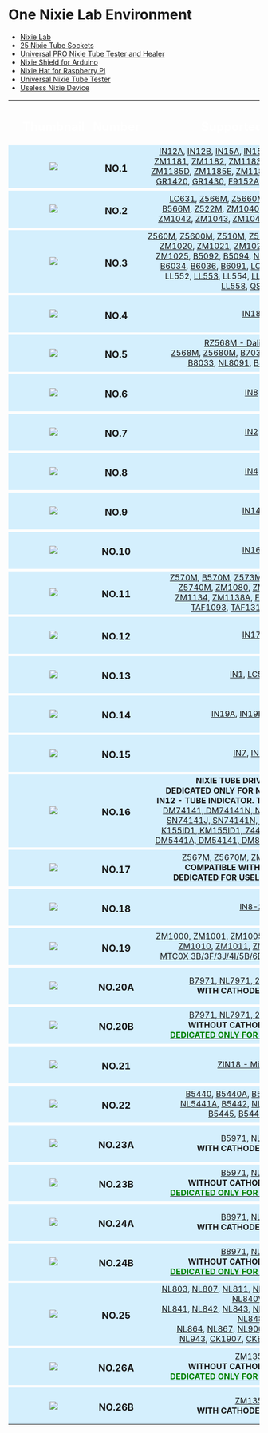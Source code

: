 # One Nixie Lab Environment
* <a target="_blank" href="https://nixietester.com/project/nixie-lab-ultimate-nixie-project/">Nixie Lab</a>
* <a target="_blank" href="https://nixietester.com/project/nixie-sockets/">25 Nixie Tube Sockets </a>
* <a target="_blank" href="https://nixietester.com/project/pro-nixie-tester/">Universal PRO Nixie Tube Tester and Healer</a>
* <a target="_blank" href="https://nixietester.com/project/nixie-shield-for-arduino/">Nixie Shield for Arduino</a>
* <a target="_blank" href="https://nixietester.com/project/nixie-hat-for-raspberry-pi/">Nixie Hat for Raspberry Pi</a>
* <a target="_blank" href="https://nixietester.com/project/universal-nixie-tester/">Universal Nixie Tube Tester</a>
* <a target="_blank" href="https://nixietester.com/project/useless-nixie-device/">Useless Nixie Device</a>


<table width="100%">
    <tr height="0px">
        <th width="1%" scope="col"> </th>
        <th width="20%" scope="col"><h2 style="text-align: center;"><font color="white">Thumbnail</font></h2></th>
        <th width="20%" scope="col"><h2 style="text-align: center;"><font color="white">Number</font></h2></th>
        <th width="58%" scope="col"><h2 style="text-align: center;"><font color="white">Supported Tubes</font></h2></th>
        <th width="1%"  scope="col"> </th>
    </tr>
    <tr align="center" valign="middle" style="background-color:#d4effd;">
        <td> </td>
        <td><img src="https://github.com/marcinsaj/Nixie-Tube-Sockets/blob/master/images/SOCKET-01.jpg" /></td>
        <td>
            <h3>NO.1</h3></td>
        <td><a target="_blank" rel="noopener" href="http://www.swissnixie.com/tubes/IN12AV/">IN12A</a>, <a target="_blank" rel="noopener" href="http://www.swissnixie.com/tubes/IN12B/">IN12B</a>, <a target="_blank" rel="noopener" href="http://www.swissnixie.com/tubes/IN15A/">IN15A</a>,&nbsp;<a target="_blank" rel="noopener" href="http://www.swissnixie.com/tubes/IN15B/">IN15B</a>, <a target="_blank" rel="noopener" href="http://www.swissnixie.com/tubes/ZM1162/">ZM1162</a>, <a target="_blank" rel="noopener" href="http://www.swissnixie.com/tubes/ZM1180SIEMENS/">ZM1180</a>,
            <br /><a target="_blank" rel="noopener" href="http://www.tube-tester.com/sites/nixie/data/ZM1181/zm1181.htm">ZM1181</a>, <a target="_blank" rel="noopener" href="http://www.swissnixie.com/tubes/ZM1180SIEMENS/">ZM1182</a>,&nbsp;<a target="_blank" rel="noopener" href="http://www.tube-tester.com/sites/nixie/data/ZM1183/zm1183.htm">ZM1183</a>, <a target="_blank" rel="noopener" href="http://www.swissnixie.com/tubes/ZM1185A/">ZM1185A</a>, <a target="_blank" rel="noopener" href="http://www.jb-electronics.de/html/elektronik/nixies/n_zm1185b.htm?lang=en">ZM1185B</a>,
            <br /><a target="_blank" rel="noopener" href="http://www.jb-electronics.de/html/elektronik/nixies/n_zm1185d.htm?lang=en">ZM1185D</a>, <a target="_blank" rel="noopener" href="http://www.jb-electronics.de/html/elektronik/nixies/n_zm1185e.htm?lang=en">ZM1185E</a>,&nbsp;<a target="_blank" rel="noopener" href="http://www.swissnixie.com/tubes/ZM1185F/">ZM1185F</a>,&nbsp;<a target="_blank" rel="noopener" href="http://www.swissnixie.com/tubes/ZM1186SIEMENS/">ZM1186</a>, <a target="_blank" rel="noopener" href="http://www.tube-tester.com/sites/nixie/data/zm1188.htm">ZM1188</a>,&nbsp;
            <br /><a target="_blank" rel="noopener" href="http://www.jb-electronics.de/html/elektronik/nixies/n_zm1185a.htm?lang=en">GR1420</a>, <a target="_blank" rel="noopener" href="http://www.jb-electronics.de/html/elektronik/nixies/n_zm1184d.htm?lang=en">GR1430</a>, <a target="_blank" rel="noopener" href="http://www.jb-electronics.de/html/elektronik/nixies/n_f9152a.htm?lang=en">F9152A</a>, <a target="_blank" rel="noopener" href="http://www.swissnixie.com/tubes/CD43/">CD43</a>,&nbsp;<a target="_blank" rel="noopener" href="http://www.swissnixie.com/tubes/CD56/">CD56</a>,&nbsp;<a target="_blank" rel="noopener" href="http://www.jb-electronics.de/html/elektronik/nixies/n_b59956.htm?lang=en">B59956</a></td>
        <td> </td>
    </tr>
    <tr style="background-color:#ffffff;" height="5px"></tr>
    <tr align="center" valign="middle" style="background-color:#d4effd;">
        <td> </td>
        <td><img src="https://github.com/marcinsaj/Nixie-Tube-Sockets/blob/master/images/SOCKET-02.jpg" /></td>
        <td>
            <h3>NO.2</h3></td>
        <td><a target="_blank" rel="noopener" href="http://www.swissnixie.com/tubes/LC631/">LC631</a>, <a target="_blank" rel="noopener" href="http://www.swissnixie.com/tubes/Z566M/">Z566M</a>, <a target="_blank" rel="noopener" href="http://www.swissnixie.com/tubes/ZM5660MRFT/">Z5660M</a>, <a target="_blank" rel="noopener" href="http://www.tube-tester.com/sites/nixie/data/z567m.htm">Z567M</a>, <a target="_blank" rel="noopener" href="http://www.tube-tester.com/sites/nixie/data/z5670m/z5670m.htm">Z5670M</a>
            <br /><a target="_blank" rel="noopener" href="http://www.jb-electronics.de/html/elektronik/nixies/n_b566m.htm?lang=en">B566M</a>, <a target="_blank" rel="noopener" href="http://www.jb-electronics.de/html/elektronik/nixies/n_z522m.htm?lang=de">Z522M</a>, <a target="_blank" rel="noopener" href="http://www.swissnixie.com/tubes/ZM1040SIEMENS/">ZM1040</a>, <a target="_blank" rel="noopener" href="http://www.swissnixie.com/tubes/ZM1041MULLARD/">ZM1041</a>, <a target="_blank" rel="noopener" href="http://www.swissnixie.com/tubes/ZM1041STESLA/">ZM1041S</a>,
            <br /><a target="_blank" rel="noopener" href="http://www.swissnixie.com/tubes/ZM1042VALV0/">ZM1042</a>, <a target="_blank" rel="noopener" href="http://www.swissnixie.com/tubes/ZM1043PHILIPS/">ZM1043</a>, <a target="_blank" rel="noopener" href="http://www.swissnixie.com/tubes/ZM1043S/">ZM1043S</a>, <a target="_blank" rel="noopener" href="http://www.jb-electronics.de/html/elektronik/nixies/n_zm1047.htm?lang=en">ZM1047</a>, <a target="_blank" rel="noopener" href="http://www.swissnixie.com/tubes/ZM1049/">ZM1049</a></td> 
        <td> </td>
    </tr>
    <tr style="background-color:#ffffff;" height="5px"></tr>
    <tr align="center" valign="middle" style="background-color:#d4effd;">
        <td> </td>
        <td><img src="https://github.com/marcinsaj/Nixie-Tube-Sockets/blob/master/images/SOCKET-03.jpg" /></td>
        <td>
            <h3>NO.3</h3></td>
        <td><a target="_blank" rel="noopener" href="http://www.swissnixie.com/tubes/ZM560MRFT/">Z560M</a>,&nbsp;<a target="_blank" rel="noopener" href="http://www.swissnixie.com/tubes/Z5600MRFT/">Z5600M</a>,&nbsp;<a target="_blank" rel="noopener" href="http://www.swissnixie.com/tubes/Z510M/">Z510M</a>,&nbsp;<a target="_blank" rel="noopener" href="http://www.swissnixie.com/tubes/Z561M/">Z561M</a>,&nbsp;<a target="_blank" rel="noopener" href="http://www.swissnixie.com/tubes/Z562M2/">Z562M2</a>,&nbsp;<a target="_blank" rel="noopener" href="http://www.swissnixie.com/tubes/Z562M3/">Z562M3</a>,&nbsp;
            <br /><a target="_blank" rel="noopener" href="http://www.swissnixie.com/tubes/ZM1020PHILIPS/">ZM1020</a>, <a target="_blank" rel="noopener" href="http://www.swissnixie.com/tubes/ZM1021/">ZM1021</a>,&nbsp;<a target="_blank" rel="noopener" href="http://www.swissnixie.com/tubes/ZM1022/">ZM1022</a>, <a target="_blank" rel="noopener" href="http://www.swissnixie.com/tubes/ZM1023/">ZM1023</a>, <a target="_blank" rel="noopener" href="http://www.swissnixie.com/tubes/ZM1024/">ZM1024</a>, <a target="_blank" rel="noopener" href="http://www.swissnixie.com/tubes/ZM1025/">ZM1025</a>,&nbsp;<a target="_blank" rel="noopener" href="http://www.jb-electronics.de/html/elektronik/nixies/n_b5092.htm?lang=en">B5092</a>, <a target="_blank" rel="noopener" href="http://www.tube-tester.com/sites/nixie/data/B-5094/b-5094.htm">B5094</a>,&nbsp;<a target="_blank" rel="noopener" href="http://www.tube-tester.com/sites/nixie/data/B-5094/b-5094.htm">NL5094</a>, <a target="_blank" rel="noopener" href="http://www.swissnixie.com/tubes/B6032/">B6032</a>, <a target="_blank" rel="noopener" href="http://www.swissnixie.com/tubes/B6033/">B6033</a>, <a target="_blank" rel="noopener" href="http://www.swissnixie.com/tubes/B6034/">B6034</a>, <a target="_blank" rel="noopener" href="http://www.swissnixie.com/tubes/B6036/">B6036</a>, <a target="_blank" rel="noopener" href="http://www.swissnixie.com/tubes/B6091/">B6091</a>, <a target="_blank" rel="noopener" href="http://www.swissnixie.com/tubes/LC513A/">LC513A</a>, LC511,&nbsp;<a target="_blank" rel="noopener" href="http://www.tube-tester.com/sites/nixie/data/LL-551.htm">LL551</a>, LL552,&nbsp;<a target="_blank" rel="noopener" href="http://www.tube-tester.com/sites/nixie/data/LL-553.htm">LL553</a>, LL554, <a target="_blank" rel="noopener" href="http://www.swissnixie.com/tubes/LL555/">LL555</a>, <a target="_blank" rel="noopener" href="http://www.swissnixie.com/tubes/LL556/">LL556</a>,&nbsp;&nbsp;<a target="_blank" rel="noopener" href="http://www.swissnixie.com/tubes/LL557/">LL557</a>, <a target="_blank" rel="noopener" href="http://www.swissnixie.com/tubes/LL558/">LL558</a>,&nbsp;<a target="_blank" rel="noopener" href="http://www.jb-electronics.de/html/elektronik/nixies/n_qs301.htm?lang=en">QS30-1</a></td>
        <td> </td>
    </tr>
    <tr style="background-color:#ffffff;" height="5px"></tr>
    <tr align="center" valign="middle" style="background-color:#d4effd;">
        <td> </td>
        <td><img src="https://github.com/marcinsaj/Nixie-Tube-Sockets/blob/master/images/SOCKET-04.jpg" /></td>
        <td>
            <h3>NO.4</h3></td>
        <td><a target="_blank" rel="noopener" href="http://www.swissnixie.com/tubes/IN18/">IN18</a></td>
        <td> </td>
    </tr>
    <tr style="background-color:#ffffff;" height="5px"></tr>
    <tr align="center" valign="middle" style="background-color:#d4effd;">
        <td> </td>
        <td><img src="https://github.com/marcinsaj/Nixie-Tube-Sockets/blob/master/images/SOCKET-05.jpg" /></td>
        <td>
            <h3>NO.5</h3></td>
        <td><a target="_blank" rel="noopener" href="https://www.daliborfarny.com/product/rz568m-nixie-tube/">RZ568M - Dalibor Farny</a>,
            <br /><a target="_blank" rel="noopener" href="http://www.swissnixie.com/tubes/Z568M/">Z568M</a>, <a target="_blank" rel="noopener" href="http://www.swissnixie.com/tubes/Z568M/">Z5680M</a>, <a target="_blank" rel="noopener" href="http://www.tube-tester.com/sites/nixie/data/b7037/b7037.htm">B7037</a>,&nbsp;<a target="_blank" rel="noopener" href="http://www.jb-electronics.de/html/elektronik/nixies/n_nl7037.htm?lang=de">NL7037</a>, <a target="_blank" rel="noopener" href="http://www.jb-electronics.de/html/elektronik/nixies/n_nl934.htm?lang=de">NL934</a>
            <br /><a target="_blank" rel="noopener" href="http://www.swissnixie.com/tubes/B8033/">B8033</a>, <a target="_blank" rel="noopener" href="http://www.jb-electronics.de/html/elektronik/nixies/n_nl8091.htm?lang=de">NL8091</a>, <a target="_blank" rel="noopener" href="http://www.swissnixie.com/tubes/B8091/">B8091</a>, <a target="_blank" rel="noopener" href="http://www.jb-electronics.de/html/elektronik/nixies/n_nl1212.htm?lang=de">NL1212</a></td>
        <td> </td>
    </tr>
    <tr style="background-color:#ffffff;" height="5px"></tr>
    <tr align="center" valign="middle" style="background-color:#d4effd;">
        <td> </td>
        <td><img src="https://github.com/marcinsaj/Nixie-Tube-Sockets/blob/master/images/SOCKET-06.jpg" /></td>
        <td>
            <h3>NO.6</h3></td>
        <td><a target="_blank" rel="noopener" href="http://www.swissnixie.com/tubes/IN8/">IN8</a></td>
        <td> </td>
    </tr>
    <tr style="background-color:#ffffff;" height="5px"></tr>
    <tr align="center" valign="middle" style="background-color:#d4effd;">
        <td> </td>
        <td><img src="https://github.com/marcinsaj/Nixie-Tube-Sockets/blob/master/images/SOCKET-07.jpg" /></td>
        <td>
            <h3>NO.7</h3></td>
        <td><a target="_blank" rel="noopener" href="http://www.swissnixie.com/tubes/IN2/">IN2</a></td>
        <td> </td>
    </tr>
    <tr style="background-color:#ffffff;" height="5px"></tr>
    <tr align="center" valign="middle" style="background-color:#d4effd;">
        <td> </td>
        <td><img src="https://github.com/marcinsaj/Nixie-Tube-Sockets/blob/master/images/SOCKET-08.jpg" /></td>
        <td>
            <h3>NO.8</h3></td>
        <td><a target="_blank" rel="noopener" href="http://www.swissnixie.com/tubes/IN4/">IN4</a></td>
        <td> </td>
    </tr>
    <tr style="background-color:#ffffff;" height="5px"></tr>
    <tr align="center" valign="middle" style="background-color:#d4effd;">
        <td> </td>
        <td><img src="https://github.com/marcinsaj/Nixie-Tube-Sockets/blob/master/images/SOCKET-09.jpg" /></td>
        <td>
            <h3>NO.9</h3></td>
        <td><a target="_blank" rel="noopener" href="http://www.swissnixie.com/tubes/IN14/">IN14</a></td>
        <td> </td>
    </tr>
    <tr style="background-color:#ffffff;" height="5px"></tr>
    <tr align="center" valign="middle" style="background-color:#d4effd;">
        <td> </td>
        <td><img src="https://github.com/marcinsaj/Nixie-Tube-Sockets/blob/master/images/SOCKET-10.jpg" /></td>
        <td>
            <h3>NO.10</h3></td>
        <td><a target="_blank" rel="noopener" href="http://www.swissnixie.com/tubes/IN16/">IN16</a></td>
        <td> </td>
    </tr>
    <tr style="background-color:#ffffff;" height="5px"></tr>
    <tr align="center" valign="middle" style="background-color:#d4effd;">
        <td> </td>
        <td><img src="https://github.com/marcinsaj/Nixie-Tube-Sockets/blob/master/images/SOCKET-11.jpg" /></td>
        <td>
            <h3>NO.11</h3></td>
        <td><a target="_blank" rel="noopener" href="http://www.tube-tester.com/sites/nixie/data/z570m/z570m.htm">Z570M</a>, <a target="_blank" rel="noopener" href="http://www.tube-tester.com/sites/nixie/data/b570m/B570m.htm">B570M</a>, <a target="_blank" rel="noopener" href="http://www.swissnixie.com/tubes/573M/">Z573M</a>, <a target="_blank" rel="noopener" href="http://www.tube-tester.com/sites/nixie/data/z574m/z574m.htm">Z574M</a>, <a target="_blank" rel="noopener" href="http://www.tube-tester.com/sites/nixie/data/z5730m/z5730m.htm">Z5730M</a>,
            <br /><a target="_blank" rel="noopener" href="http://www.tube-tester.com/sites/nixie/data/z5740m/z5740m.htm">Z5740M</a>, <a target="_blank" rel="noopener" href="http://www.tube-tester.com/sites/nixie/data/zm1080-mul/zm1080-mul.htm">ZM1080</a>, <a target="_blank" rel="noopener" href="http://www.tube-tester.com/sites/nixie/data/ZM1081/zm1081.htm">ZM1081</a>,&nbsp;<a target="_blank" rel="noopener" href="http://www.tube-tester.com/sites/nixie/data/zm1082-dario/zm1082-dar.htm">ZM1082</a>,
            <br /><a target="_blank" rel="noopener" href="http://www.tube-tester.com/sites/nixie/data/ZM1134/ZM1134.htm">ZM1134</a>,&nbsp;<a target="_blank" rel="noopener" href="http://www.tube-tester.com/sites/nixie/data/zm1138a/zm1138a.htm">ZM1138A</a>, <a target="_blank" rel="noopener" href="http://www.swissnixie.com/tubes/F9080B/">F9080B</a>,&nbsp;<a target="_blank" rel="noopener" href="http://www.tube-tester.com/sites/nixie/data/F9080BA/F9080BA.htm">F9080BA</a>,
            <br /><a target="_blank" rel="noopener" href="http://www.swissnixie.com/tubes/TAF1093/">TAF1093</a>, <a target="_blank" rel="noopener" href="http://www.swissnixie.com/tubes/TAF1317A/">TAF1317A</a>, <a target="_blank" rel="noopener" href="http://www.tube-tester.com/sites/nixie/data/tau7030/tau7030.htm">TAU7030</a></td>
        <td> </td>
    </tr>
    <tr style="background-color:#ffffff;" height="5px"></tr>
    <tr align="center" valign="middle" style="background-color:#d4effd;">
        <td> </td>
        <td><img src="https://github.com/marcinsaj/Nixie-Tube-Sockets/blob/master/images/SOCKET-12.jpg" /></td>
        <td>
            <h3>NO.12</h3></td>
        <td><a target="_blank" rel="noopener" href="http://www.swissnixie.com/tubes/IN17/">IN17</a></td>
        <td> </td>
    </tr>
    <tr style="background-color:#ffffff;" height="5px"></tr>
    <tr align="center" valign="middle" style="background-color:#d4effd;">
        <td> </td>
        <td><img src="https://github.com/marcinsaj/Nixie-Tube-Sockets/blob/master/images/SOCKET-13.jpg" /></td>
        <td>
            <h3>NO.13</h3></td>
        <td><a target="_blank" rel="noopener" href="http://www.swissnixie.com/tubes/IN1/">IN1</a>, <a target="_blank" rel="noopener" href="http://www.swissnixie.com/tubes/LC516/">LC516</a></td>
        <td> </td>
    </tr>
    <tr style="background-color:#ffffff;" height="5px"></tr>
    <tr align="center" valign="middle" style="background-color:#d4effd;">
        <td> </td>
        <td><img src="https://github.com/marcinsaj/Nixie-Tube-Sockets/blob/master/images/SOCKET-14.jpg" /></td>
        <td>
            <h3>NO.14</h3></td>
        <td><a target="_blank" rel="noopener" href="http://www.swissnixie.com/tubes/IN19A/">IN19A</a>, <a target="_blank" rel="noopener" href="http://www.swissnixie.com/tubes/IN19B/">IN19B</a>, <a target="_blank" rel="noopener" href="http://www.jb-electronics.de/html/elektronik/nixies/n_in19v.htm?lang=de">IN19V</a></td>
        <td> </td>
    </tr>
    <tr style="background-color:#ffffff;" height="5px"></tr>
    <tr align="center" valign="middle" style="background-color:#d4effd;">
        <td> </td>
        <td><img src="https://github.com/marcinsaj/Nixie-Tube-Sockets/blob/master/images/SOCKET-15.jpg" /></td>
        <td>
            <h3>NO.15</h3></td>
        <td><a target="_blank" rel="noopener" href="http://www.swissnixie.com/tubes/IN7/">IN7</a>, <a target="_blank" rel="noopener" href="http://www.swissnixie.com/tubes/IN7A/">IN7A</a></td>
        <td> </td>
    </tr>
    <tr style="background-color:#ffffff;" height="5px"></tr>
    <tr align="center" valign="middle" style="background-color:#d4effd;">
        <td> </td>
        <td><img src="https://github.com/marcinsaj/Nixie-Tube-Sockets/blob/master/images/SOCKET-16.jpg" /></td>
        <td>
            <h3>NO.16</h3></td>
        <td><strong>NIXIE TUBE DRIVER SOCKET<br />
        DEDICATED ONLY FOR NIXIE TUBE TESTER.&nbsp;</strong><strong><br />IN12 - TUBE INDICATOR.
      TUBE DRIVERS:</strong> <a target="_blank" rel="noopener" href="http://www.tube-tester.com/sites/nixie/74141-NDT/74141-NDT.htm">74141, DM74141, DM74141N,&nbsp;NTE74141, SN74141, SN74141J, SN74141N, TL74141N, 155ID1, K155ID1, KM155ID1, 7441, 7441A, DM7441A, DM5441A, DM54141, DM8640N, FJL101, FLL101</a></td>
        <td> </td>
    </tr>
    <tr style="background-color:#ffffff;" height="5px"></tr>
    <tr align="center" valign="middle" style="background-color:#d4effd;">
        <td> </td>
        <td><img src="https://github.com/marcinsaj/Nixie-Tube-Sockets/blob/master/images/SOCKET-17.jpg" /></td>
        <td>
            <h3>NO.17</h3></td>
      <td><a target="_blank" rel="noopener" href="http://www.tube-tester.com/sites/nixie/data/z567m.htm">Z567M</a>, <a target="_blank" rel="noopener" href="http://www.tube-tester.com/sites/nixie/data/z5670m/z5670m.htm">Z5670M</a>,&nbsp;<a target="_blank" rel="noopener" href="http://www.swissnixie.com/tubes/ZM1041MULLARD/">ZM1041</a>, <a target="_blank" rel="noopener" href="http://www.swissnixie.com/tubes/ZM1043PHILIPS/">ZM1043</a>
            <br />
            <strong>COMPATIBLE WITH ALL DEVICES.&nbsp;<br />
            <a target="_blank" rel="noopener" href="https://igg.me/at/nixiedevice">DEDICATED FOR USELESS NIXIE DEVICE</a></strong></td>
        <td> </td>
    </tr>
    <tr style="background-color:#ffffff;" height="5px"></tr>
    <tr align="center" valign="middle" style="background-color:#d4effd;">
        <td> </td>
        <td><img src="https://github.com/marcinsaj/Nixie-Tube-Sockets/blob/master/images/SOCKET-18.jpg" /></td>
        <td>
            <h3>NO.18</h3></td>
        <td><a target="_blank" rel="noopener" href="http://www.tube-tester.com/sites/nixie/data/I/IN-8-2/in-8-2.htm">IN8-2</a></td>
        <td> </td>
    </tr>
    <tr style="background-color:#ffffff;" height="5px"></tr>
    <tr align="center" valign="middle" style="background-color:#d4effd;">
        <td> </td>
        <td><img src="https://github.com/marcinsaj/Nixie-Tube-Sockets/blob/master/images/SOCKET-19.jpg" /></td>
        <td>
            <h3>NO.19</h3></td>
        <td><a target="_blank" rel="noopener" href="http://www.swissnixie.com/tubes/ZM1000VALVO/">ZM1000</a>, <a target="_blank" rel="noopener" href="http://www.swissnixie.com/tubes/ZM1001VALVO/">ZM1001</a>, <a target="_blank" rel="noopener" href="http://www.tube-tester.com/sites/nixie/dat_arch/ZM1005_ZM1005R.pdf">ZM1005</a>, <a target="_blank" rel="noopener" href="http://www.tube-tester.com/sites/nixie/dat_arch/ZM1005_ZM1005R.pdf">ZM1005R</a>, <a target="_blank" rel="noopener" href="http://www.tube-tester.com/sites/nixie/data/ZM1006/ZM1006.htm">ZM1006</a>,&nbsp;
            <br /><a target="_blank" rel="noopener" href="http://www.swissnixie.com/tubes/ZM1010/">ZM1010</a>, <a target="_blank" rel="noopener" href="http://www.tube-tester.com/sites/nixie/data/Mud0x/mrl0x-3f.htm">ZM1011</a>, <a target="_blank" rel="noopener" href="http://www.tube-tester.com/sites/nixie/data/ZM1012/ZM1012.htm">ZM1012</a>, <a target="_blank" rel="noopener" href="http://www.tube-tester.com/sites/nixie/data/Mud0x/mtc0x-3b.htm">ZM1013</a>,
            <br /><a target="_blank" rel="noopener" href="http://www.tube-tester.com/sites/nixie/data/Mud0x/mtc0x-3b.htm">MTC0X 3B/3F/3J/4I/5B/6B/6F</a>, <a target="_blank" rel="noopener" href="http://www.tube-tester.com/sites/nixie/data/Mud0x/mcd0x-4i.htm">MCD0X</a>, <a target="_blank" rel="noopener" href="http://www.tube-tester.com/sites/nixie/data/Mud0x/mudox-3J.htm">MUD0X</a></td>
        <td> </td>
    </tr>
    <tr style="background-color:#ffffff;" height="5px"></tr>
    <tr align="center" valign="middle" style="background-color:#d4effd;">
        <td> </td>
        <td><img src="https://github.com/marcinsaj/Nixie-Tube-Sockets/blob/master/images/SOCKET-20A.jpg" /></td>
        <td>
            <h3>NO.20A</h3></td>
        <td><a target="_blank" rel="noopener" href="http://www.swissnixie.com/tubes/B7971BURROUGHS/">B7971, NL7971, 283CQAD7971</a>
            <br /><strong>WITH CATHODE RESISTORS<br /></strong></td>
        <td> </td>
    </tr>
    <tr style="background-color:#ffffff;" height="5px"></tr>
    <tr align="center" valign="middle" style="background-color:#d4effd;">
        <td> </td>
        <td><img src="https://github.com/marcinsaj/Nixie-Tube-Sockets/blob/master/images/SOCKET-20B.jpg" /></td>
        <td>
            <h3>NO.20B</h3></td>
        <td><a target="_blank" rel="noopener" href="http://www.swissnixie.com/tubes/B7971BURROUGHS/">B7971, NL7971, 283CQAD7971</a>
            <br /><strong>WITHOUT CATHODE RESISTORS<br /><a target="_blank" rel="noopener" href="https://nixietester.com/project/pro-nixie-tester/"><font color="green">DEDICATED ONLY FOR PRO NIXIE TESTER</font></a></strong></td>
        <td> </td>
    </tr>
    <tr style="background-color:#ffffff;" height="5px"></tr>
    <tr align="center" valign="middle" style="background-color:#d4effd;">
        <td> </td>
        <td><img src="https://github.com/marcinsaj/Nixie-Tube-Sockets/blob/master/images/SOCKET-21.jpg" /></td>
        <td>
            <h3>NO.21</h3></td>
        <td><a target="_blank" rel="noopener" href="https://millclock.com/catalog/49-76-zin-18-nixie-tube#/32-base-silver_base">ZIN18 - Millclock</a>&nbsp;</td>
        <td> </td>
    </tr>
    <tr style="background-color:#ffffff;" height="5px"></tr>
    <tr align="center" valign="middle" style="background-color:#d4effd;">
        <td> </td>
        <td><img src="https://github.com/marcinsaj/Nixie-Tube-Sockets/blob/master/images/SOCKET-22.jpg" /></td>
        <td>
            <h3>NO.22</h3></td>
        <td><a target="_blank" rel="noopener" href="http://www.tube-tester.com/sites/nixie/dat_arch/Burroughs_Bulletin_1104D.pdf">B5440</a>, <a target="_blank" rel="noopener" href="http://www.swissnixie.com/tubes/B5440A/">B5440A</a>, <a target="_blank" rel="noopener" href="http://www.swissnixie.com/tubes/NL5441A/">B5441</a>, <a target="_blank" rel="noopener" href="http://www.swissnixie.com/tubes/NL5441A/">B5441A</a>,&nbsp;
            <br /><a target="_blank" rel="noopener" href="http://www.swissnixie.com/tubes/NL5441A/">NL5441A</a>,&nbsp;<a target="_blank" rel="noopener" href="http://www.tube-tester.com/sites/nixie/data/B-5442/B-5442.htm">B5442</a>,&nbsp;<a target="_blank" rel="noopener" href="http://www.tube-tester.com/sites/nixie/data/NL-5442/NL-5442.htm">NL5442</a>,&nbsp;<a target="_blank" rel="noopener" href="http://www.tube-tester.com/sites/nixie/data/NL-5442A/NL-5442A.htm">B5442A</a>,&nbsp;
            <br /><a target="_blank" rel="noopener" href="http://www.swissnixie.com/tubes/B5445/">B5445</a>, <a target="_blank" rel="noopener" href="http://www.swissnixie.com/tubes/B5448/">B5448</a>, <a target="_blank" rel="noopener" href="http://www.tube-tester.com/sites/nixie/data/NL-987/nl-987.htm">NL987</a></td>
        <td> </td>
    </tr>
    <tr style="background-color:#ffffff;" height="5px"></tr>
    <tr align="center" valign="middle" style="background-color:#d4effd;">
        <td> </td>
        <td><img src="https://github.com/marcinsaj/Nixie-Tube-Sockets/blob/master/images/SOCKET-23A.jpg" /></td>
        <td>
            <h3>NO.23A</h3></td>
        <td><a target="_blank" rel="noopener" href="http://www.jb-electronics.de/html/elektronik/nixies/n_b5971.htm?lang=en">B5971</a>, <a target="_blank" rel="noopener" href="http://www.swissnixie.com/tubes/NL5971/">NL5971</a>
            <br /><strong>WITH CATHODE RESISTORS<br /></strong></td>
        <td> </td>
    </tr>
    <tr style="background-color:#ffffff;" height="5px"></tr>
    <tr align="center" valign="middle" style="background-color:#d4effd;">
        <td> </td>
        <td><img src="https://github.com/marcinsaj/Nixie-Tube-Sockets/blob/master/images/SOCKET-23B.jpg" /></td>
        <td>
            <h3>NO.23B</h3></td>
        <td><a target="_blank" rel="noopener" href="http://www.jb-electronics.de/html/elektronik/nixies/n_b5971.htm?lang=en">B5971</a>, <a target="_blank" rel="noopener" href="http://www.swissnixie.com/tubes/NL5971/">NL5971</a>
            <br /><strong>WITHOUT CATHODE RESISTORS<br /><a target="_blank" rel="noopener" href="https://nixietester.com/project/pro-nixie-tester/"><font color="green">DEDICATED ONLY FOR PRO NIXIE TESTER</font></a></strong></td>
        <td> </td>
    </tr>
    <tr style="background-color:#ffffff;" height="5px"></tr>
    <tr align="center" valign="middle" style="background-color:#d4effd;">
        <td> </td>
        <td><img src="https://github.com/marcinsaj/Nixie-Tube-Sockets/blob/master/images/SOCKET-24A.jpg" /></td>
        <td>
            <h3>NO.24A</h3></td>
        <td><a target="_blank" rel="noopener" href="http://www.jb-electronics.de/html/elektronik/nixies/n_b8971.htm?lang=en">B8971</a>, <a target="_blank" rel="noopener" href="http://www.tube-tester.com/sites/nixie/data/b-8971/b-8971.htm">NL8971</a>
            <br /><strong>WITH CATHODE RESISTORS</strong></td>
        <td> </td>
    </tr>
    <tr style="background-color:#ffffff;" height="5px"></tr>
    <tr align="center" valign="middle" style="background-color:#d4effd;">
        <td> </td>
        <td><img src="https://github.com/marcinsaj/Nixie-Tube-Sockets/blob/master/images/SOCKET-24B.jpg" /></td>
        <td>
            <h3>NO.24B</h3></td>
        <td><a target="_blank" rel="noopener" href="http://www.jb-electronics.de/html/elektronik/nixies/n_b8971.htm?lang=en">B8971</a>, <a target="_blank" rel="noopener" href="http://www.tube-tester.com/sites/nixie/data/b-8971/b-8971.htm">NL8971</a>
            <br /><strong>WITHOUT CATHODE RESISTORS<br /><a target="_blank" rel="noopener" href="https://nixietester.com/project/pro-nixie-tester/"><font color="green">DEDICATED ONLY FOR PRO NIXIE TESTER</font></a></strong></td>
        <td> </td>
    </tr>
    <tr style="background-color:#ffffff;" height="5px"></tr>
    <tr align="center" valign="middle" style="background-color:#d4effd;">
        <td> </td>
        <td><img src="https://github.com/marcinsaj/Nixie-Tube-Sockets/blob/master/images/SOCKET-25.jpg" /></td>
        <td>
            <h3>NO.25</h3></td>
        <td><a target="_blank" rel="noopener" href="http://www.tube-tester.com/sites/nixie/data/nl-803/nl-803.htm">NL803</a>, <a target="_blank" rel="noopener" href="http://www.swissnixie.com/tubes/NL807/">NL807</a>, <a target="_blank" rel="noopener" href="http://www.swissnixie.com/tubes/NL811/">NL811</a>, <a target="_blank" rel="noopener" href="http://www.tube-tester.com/sites/nixie/data/nl-803/nl-803.htm">NL812</a>, <a target="_blank" rel="noopener" href="http://www.swissnixie.com/tubes/NL821/">NL821</a>, <a target="_blank" rel="noopener" href="http://www.jb-electronics.de/html/elektronik/nixies/n_nl840.htm?lang=de">NL840</a>, <a target="_blank" rel="noopener" href="http://www.swissnixie.com/tubes/NL840VR/">NL840VR</a>, <br /><a target="_blank" rel="noopener" href="http://www.swissnixie.com/tubes/NL841RCA/">NL841</a>, <a target="_blank" rel="noopener" href="http://www.swissnixie.com/tubes/NL842/">NL842</a>, <a target="_blank" rel="noopener" href="http://www.swissnixie.com/tubes/NL843/">NL843</a>, <a target="_blank" rel="noopener" href="http://www.swissnixie.com/tubes/NL844/">NL844</a>, <a target="_blank" rel="noopener" href="http://www.swissnixie.com/tubes/NL845/">NL845</a>, <a target="_blank" rel="noopener" href="http://www.swissnixie.com/tubes/NL847/">NL847</a>, <a target="_blank" rel="noopener" href="http://www.swissnixie.com/tubes/NL848/">NL848</a>,
            <br /><a target="_blank" rel="noopener" href="http://www.swissnixie.com/tubes/NL864/">NL864</a>, <a target="_blank" rel="noopener" href="http://www.swissnixie.com/tubes/NL867/">NL867,</a>&nbsp;<a target="_blank" rel="noopener" href="http://www.swissnixie.com/tubes/NL900/">NL900</a>, <a target="_blank" rel="noopener" href="http://www.swissnixie.com/tubes/NL908/">NL908</a>, <a target="_blank" rel="noopener" href="http://www.swissnixie.com/tubes/NL939/">NL939</a>,
            <br /><a target="_blank" rel="noopener" href="http://www.tube-tester.com/sites/nixie/data/nl-803/nl-803.htm">NL943</a>,&nbsp;<a target="_blank" rel="noopener" href="http://www.swissnixie.com/tubes/CK1907/">CK1907</a>,&nbsp;<a target="_blank" href="http://www.swissnixie.com/tubes/CK8754/">CK8754</a>,&nbsp;<a target="_blank" rel="noopener" href="http://www.swissnixie.com/tubes/3400005/">340-0005</a></td>
        <td> </td>
    </tr>
    <tr style="background-color:#ffffff;" height="5px"></tr>
    <tr align="center" valign="middle" style="background-color:#d4effd;">
        <td> </td>
        <td><img src="https://github.com/marcinsaj/Nixie-Tube-Sockets/blob/master/images/SOCKET-26A.jpg" /></td>
        <td>
            <h3>NO.26A</h3></td>
        <td><a target="_blank" rel="noopener" href="http://www.tube-tester.com/sites/nixie/dat_arch/ZM1350_02.pdf">ZM1350</a>
            <br /><strong>WITHOUT CATHODE RESISTORS<br /><a target="_blank" rel="noopener" href="https://nixietester.com/project/pro-nixie-tester/"><font color="green">DEDICATED ONLY FOR PRO NIXIE TESTER</font></a></strong></td>
        <td> </td>
    </tr>
    <tr style="background-color:#ffffff;" height="5px"></tr>
    <tr align="center" valign="middle" style="background-color:#d4effd;">
        <td> </td>
        <td><img src="https://github.com/marcinsaj/Nixie-Tube-Sockets/blob/master/images/SOCKET-26B.jpg" /></td>
        <td>
            <h3>NO.26B</h3></td>
        <td><a target="_blank" rel="noopener" href="http://www.tube-tester.com/sites/nixie/dat_arch/ZM1350_02.pdf">ZM1350</a>
            <br /><strong>WITH CATHODE RESISTORS</strong></td>
        <td> </td>
    </tr>	
</table>
